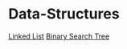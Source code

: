 # Data-Structures
[Linked List](https://github.com/etKenzie/Data-Structures/blob/main/Linked_List.py)
[Binary Search Tree](https://github.com/etKenzie/Data-Structures/blob/main/Linked_List.py)

